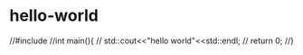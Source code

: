 # hello-world
//#include <iostream>
//int main(){
//  std::cout<<"hello world"<<std::endl;
//  return 0;
//}
